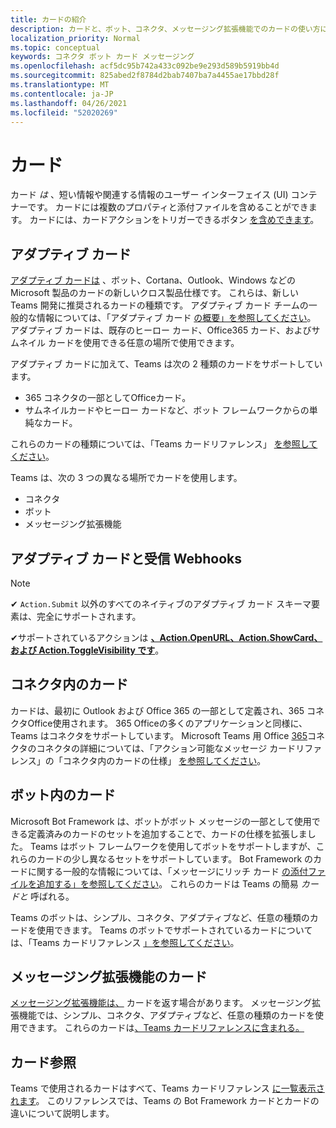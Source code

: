 ```yaml
---
title: カードの紹介
description: カードと、ボット、コネクタ、メッセージング拡張機能でのカードの使い方について説明します。
localization_priority: Normal
ms.topic: conceptual
keywords: コネクタ ボット カード メッセージング
ms.openlocfilehash: acf5dc95b742a433c092be9e293d589b5919bb4d
ms.sourcegitcommit: 825abed2f8784d2bab7407ba7a4455ae17bbd28f
ms.translationtype: MT
ms.contentlocale: ja-JP
ms.lasthandoff: 04/26/2021
ms.locfileid: "52020269"
---
```

# <a name="cards"></a>カード

カード *は* 、短い情報や関連する情報のユーザー インターフェイス (UI) コンテナーです。 カードには複数のプロパティと添付ファイルを含めることができます。 カードには、カードアクションをトリガーできるボタン [を含めできます](~/task-modules-and-cards/cards/cards-actions.md)。

## <a name="adaptive-cards"></a>アダプティブ カード

[アダプティブ カードは](~/task-modules-and-cards/cards/cards-reference.md#adaptive-card) 、ボット、Cortana、Outlook、Windows などの Microsoft 製品のカードの新しいクロス製品仕様です。 これらは、新しい Teams 開発に推奨されるカードの種類です。 アダプティブ カード チームの一般的な情報については、「アダプティブ カード [の概要」を参照してください](/adaptive-cards)。 アダプティブ カードは、既存のヒーロー カード、Office365 カード、およびサムネイル カードを使用できる任意の場所で使用できます。

アダプティブ カードに加えて、Teams は次の 2 種類のカードをサポートしています。

* 365 コネクタの一部としてOfficeカード。
* サムネイルカードやヒーロー カードなど、ボット フレームワークからの単純なカード。

これらのカードの種類については、「Teams カードリファレンス」 [を参照してください](~/task-modules-and-cards/cards/cards-reference.md)。

Teams は、次の 3 つの異なる場所でカードを使用します。

* コネクタ
* ボット
* メッセージング拡張機能

## <a name="adaptive-cards-and-incoming-webhooks"></a>アダプティブ カードと受信 Webhooks

> [!NOTE]
>
> ✔ `Action.Submit` 以外のすべてのネイティブのアダプティブ カード スキーマ要素は、完全にサポートされます。
>
> ✔サポートされているアクションは [**、Action.OpenURL、Action.ShowCard、**](https://adaptivecards.io/explorer/Action.OpenUrl.html)[**および Action.ToggleVisibility です**](https://adaptivecards.io/explorer/Action.ToggleVisibility.html)。 [](https://adaptivecards.io/explorer/Action.ShowCard.html)

## <a name="cards-in-connectors"></a>コネクタ内のカード

カードは、最初に Outlook および Office 365 の一部として定義され、365 コネクタOffice使用されます。 365 Officeの多くのアプリケーションと同様に、Teams はコネクタをサポートしています。 Microsoft Teams 用 Office [365](~/webhooks-and-connectors/what-are-webhooks-and-connectors.md)コネクタのコネクタの詳細については、「アクション可能なメッセージ カードリファレンス」の「コネクタ内のカードの仕様」 [を参照してください](/outlook/actionable-messages/card-reference)。

## <a name="cards-in-bots"></a>ボット内のカード

Microsoft Bot Framework は、ボットがボット メッセージの一部として使用できる定義済みのカードのセットを追加することで、カードの仕様を拡張しました。 Teams はボット フレームワークを使用してボットをサポートしますが、これらのカードの少し異なるセットをサポートしています。 Bot Framework のカードに関する一般的な情報については、「メッセージにリッチ カード [の添付ファイルを追加する」を参照してください](/bot-framework/nodejs/bot-builder-nodejs-send-rich-cards)。 これらのカードは Teams の簡易 *カードと* 呼ばれる。

Teams のボットは、シンプル、コネクタ、アダプティブなど、任意の種類のカードを使用できます。 Teams のボットでサポートされているカードについては、「Teams カードリファレンス [」を参照してください](~/task-modules-and-cards/cards/cards-reference.md)。  

## <a name="cards-in-messaging-extensions"></a>メッセージング拡張機能のカード

[メッセージング拡張機能は、](~/messaging-extensions/what-are-messaging-extensions.md) カードを返す場合があります。 メッセージング拡張機能では、シンプル、コネクタ、アダプティブなど、任意の種類のカードを使用できます。 これらのカードは[、Teams カードリファレンスに含まれる。](~/task-modules-and-cards/cards/cards-reference.md)

## <a name="card-reference"></a>カード参照

Teams で使用されるカードはすべて、Teams カードリファレンス [に一覧表示されます](~/task-modules-and-cards/cards/cards-reference.md)。 このリファレンスでは、Teams の Bot Framework カードとカードの違いについて説明します。
